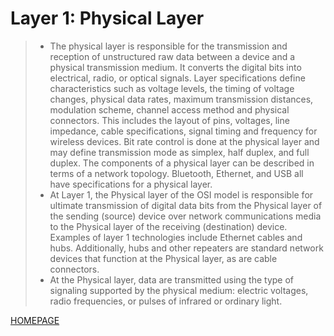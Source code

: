# Layer 1: Physical Layer

> - The physical layer is responsible for the transmission and reception of unstructured raw data between a device and a physical transmission medium. It converts the digital bits into electrical, radio, or optical signals. Layer specifications define characteristics such as voltage levels, the timing of voltage changes, physical data rates, maximum transmission distances, modulation scheme, channel access method and physical connectors. This includes the layout of pins, voltages, line impedance, cable specifications, signal timing and frequency for wireless devices. Bit rate control is done at the physical layer and may define transmission mode as simplex, half duplex, and full duplex. The components of a physical layer can be described in terms of a network topology. Bluetooth, Ethernet, and USB all have specifications for a physical layer.
> - At Layer 1, the Physical layer of the OSI model is responsible for ultimate transmission of digital data bits from the Physical layer of the sending (source) device over network communications media to the Physical layer of the receiving (destination) device. Examples of layer 1 technologies include Ethernet cables and hubs. Additionally, hubs and other repeaters are standard network devices that function at the Physical layer, as are cable connectors.
> - At the Physical layer, data are transmitted using the type of signaling supported by the physical medium: electric voltages, radio frequencies, or pulses of infrared or ordinary light.

[HOMEPAGE](README.md)
